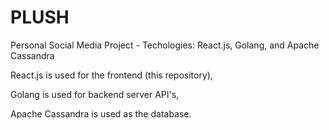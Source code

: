 # PLUSH
Personal Social Media Project - Techologies: React.js, Golang, and Apache Cassandra

React.js is used for the frontend (this repository),

Golang is used for backend server API's,

Apache Cassandra is used as the database.
